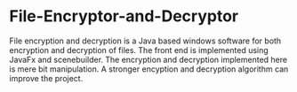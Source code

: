 # File-Encryptor-and-Decryptor
File encryption and decryption is a Java based windows software for both encryption and decryption of files.
The front end is implemented using JavaFx and scenebuilder.
The encryption and decryption implemented here is mere bit manipulation. 
A stronger encyption and decryption algorithm can improve the project.
